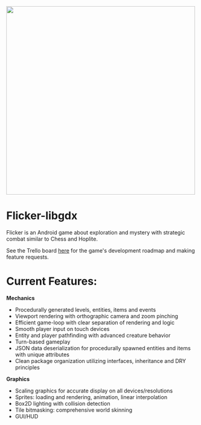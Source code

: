 <img src='http://galenscovell.github.io/css/pics/flicker.png' width=500px />

Flicker-libgdx
======

Flicker is an Android game about exploration and mystery with strategic combat similar to Chess and Hoplite.

See the Trello board [here](https://trello.com/b/pDYWdLzZ/flicker) for the game's development roadmap and making feature requests.

<b>Current Features:</b>
======
<b>Mechanics</b>
* Procedurally generated levels, entities, items and events
* Viewport rendering with orthographic camera and zoom pinching
* Efficient game-loop with clear separation of rendering and logic
* Smooth player input on touch devices
* Entity and player pathfinding with advanced creature behavior
* Turn-based gameplay
* JSON data deserialization for procedurally spawned entities and items with unique attributes
* Clean package organization utilizing interfaces, inheritance and DRY principles

<b>Graphics</b>
* Scaling graphics for accurate display on all devices/resolutions
* Sprites: loading and rendering, animation, linear interpolation
* Box2D lighting with collision detection
* Tile bitmasking: comprehensive world skinning
* GUI/HUD

